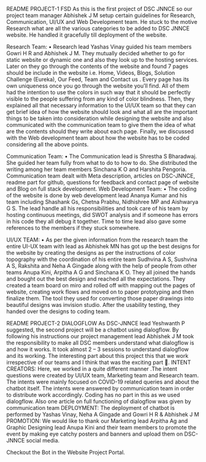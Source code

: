 README PROJECT-1 FSD
As this is the first project of DSC JNNCE  so our project team manager Abhishek J M setup certain guidelines for Research, Communication, UI/UX and Web Development team. He stuck to the motive Research what are all the various categories to be added to DSC JNNCE website. He handled it gracefully till deployment of the website.

Research Team:
•	Research lead Yashas Vinay guided his team members Gowri H R and Abhishek J M. They mutually decided whether to go for static website or dynamic one and also they look up to the hosting services. Later on they go through the contents of the website and found 7 pages should be include in the website i.e. Home, Videos, Blogs, Solution Challenge (Eureka), Our Feed, Team and Contact us . Every page has its own uniqueness once you go through the website you’ll find. All of them had the intention to use the colors in such way that it should be perfectly visible to the people suffering from any kind of color blindness. Then, they explained all that necessary information to the UI/UX team so that they can get brief idea of how the website should look and what all are the important things to be taken into consideration while designing the website and also communicated with the communication team to give them the idea of what are the contents should they write about each page. Finally, we discussed with the Web development team about how the website has to be coded considering all the above points.

Communication Team:
•	The Communication lead is Shrestha S Bharadwaj. She guided her team fully from what to do to how to do. She distributed the writing among her team members Sinchana K O and Harshita Pengoria. Communication team dealt with Meta description, articles on DSC-JNNCE, readme part for github, questions for feedback and contact page of website and Blog on full stack development.
Web Development Team:
•	The coding of the website is done by web development lead Ananya Kumar and his team including Shashank Gs, Chetna Prabhu, Nidhishree MP and Aishwarya G S. The lead handle all his responsibilities and took care of his team by hosting continuous meetings, did SWOT analysis and if someone has errors in his code they all debug it together. Time to time lead also gave some references to the members if they stuck somewhere.

UI/UX TEAM: 
•	As per the given information from the research team the entire UI-UX team with lead as Abhishek MN has got up the best designs for the website by creating the designs as per the instructions of color topography with the coordination of his entire team Sudhvina A S, Sushvina A S,  Rakshita and Neha A Gingade along with the help of people from other teams Anupa Kini, Arpitha A G and Sinchana K O. They all joined the hands and bought out the best design and reached all the expectations. They created a team board on miro and rolled off with mapping out the pages of website, creating work flows and moved on to paper prototyping and then finalize them. The tool they used for converting those paper drawings into beautiful designs was invision studio. After the usability testing, they handed over the designs to coding team.


README PROJECT-2 DIALOGFLOW
As DSC-JNNCE lead Yeshwanth P suggested, the second project will be a chatbot using dialogflow.
By following his instructions our project management lead Abhishek J M took the responsibility to make all DSC members understand what dialogflow is and how it works. It took almost 2 – 3 sessions to understand dialogflow and its working. The interesting part about this project this that we work irrespective of our teams and I think that was the exciting part .
INTENT CREATORS: Here, we worked in a quite different manner .The intent questions were created by UI/UX team, Marketing team and Research team. The intents were mainly focused on COVID-19 related queries and about the chatbot itself.
The intents were answered by communication team in order to distribute work accordingly. Coding has no part in this as we used dialogflow. Also one article on full functioning of dialogflow was given by communication team
DEPLOYMENT: The deployment of chatbot is performed by Yashas Vinay, Neha A Gingade and Gowri H R & Abhishek J M
PROMOTION: We would like to thank our Marketing lead Arpitha Ag and Graphic Designing lead Anupa Kini and their team members to promote the event by making eye catchy posters and banners and upload them on DSC-JNNCE social media.

Checkout the Bot in the Website Project Portal.


